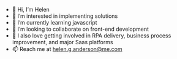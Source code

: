 - 👋 Hi, I’m Helen
- 👀 I’m interested in implementing solutions
- 🌱 I’m currently learning javascript
- 💞️ I’m looking to collaborate on front-end development
- 💞️ I also love getting involved in RPA delivery, business process improvement, and major Saas platforms
- 📫 Reach me at helen.g.anderson@me.com 

<!---
grace-anderson/grace-anderson is a ✨ special ✨ repository because its `README.md` (this file) appears on your GitHub profile.
You can click the Preview link to take a look at your changes.
--->
